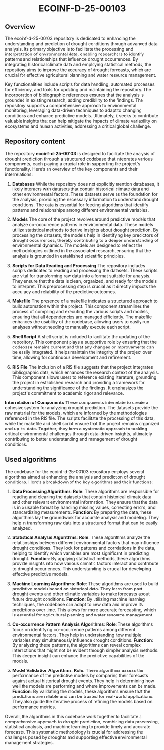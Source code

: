 <p align="center"><h1 align="center">ECOINF-D-25-00103</h1></p>

## Overview

The ecoinf-d-25-00103 repository is dedicated to enhancing the understanding and prediction of drought conditions through advanced data analysis. Its primary objective is to facilitate the processing and interpretation of environmental data, enabling researchers to identify patterns and relationships that influence drought occurrences. By integrating historical climate data and employing statistical methods, the repository aims to improve the accuracy of drought forecasts, which are crucial for effective agricultural planning and water resource management.

Key functionalities include scripts for data handling, automated processes for efficiency, and tools for updating and maintaining the repository. The incorporation of bibliographic references ensures that the analysis is grounded in existing research, adding credibility to the findings. The repository supports a comprehensive approach to environmental monitoring, leveraging data-driven techniques to adapt to changing conditions and enhance predictive models. Ultimately, it seeks to contribute valuable insights that can help mitigate the impacts of climate variability on ecosystems and human activities, addressing a critical global challenge.


## Repository content

The repository **ecoinf-d-25-00103** is designed to facilitate the analysis of drought prediction through a structured codebase that integrates various components, each playing a crucial role in supporting the project's functionality. Here’s an overview of the key components and their interrelations:

1. **Databases**
While the repository does not explicitly mention databases, it likely interacts with datasets that contain historical climate data and other environmental factors. These datasets serve as the foundation for the analysis, providing the necessary information to understand drought conditions. The data is essential for feeding algorithms that identify patterns and relationships among different environmental variables.

2. **Models**
The core of the project revolves around predictive models that analyze co-occurrence patterns in environmental data. These models utilize statistical methods to derive insights about drought prediction. By processing the datasets, the models help in identifying key predictors of drought occurrences, thereby contributing to a deeper understanding of environmental dynamics. The models are designed to reflect the methodologies outlined in the associated research, ensuring that the analysis is grounded in established scientific principles.

3. **Scripts for Data Reading and Processing**
The repository includes scripts dedicated to reading and processing the datasets. These scripts are vital for transforming raw data into a format suitable for analysis. They ensure that the data is clean, organized, and ready for the models to interpret. This preprocessing step is crucial as it directly impacts the accuracy and reliability of the predictive outcomes.

4. **Makefile**
The presence of a makefile indicates a structured approach to build automation within the project. This component streamlines the process of compiling and executing the various scripts and models, ensuring that all dependencies are managed efficiently. The makefile enhances the usability of the codebase, allowing users to easily run analyses without needing to manually execute each script.

5. **Shell Script**
A shell script is included to facilitate the updating of the repository. This component plays a supportive role by ensuring that the codebase remains current and that any changes or improvements can be easily integrated. It helps maintain the integrity of the project over time, allowing for continuous development and refinement.

6. **RIS File**
The inclusion of a RIS file suggests that the project integrates bibliographic data, which enhances the research context of the analysis. This component allows users to reference existing literature, grounding the project in established research and providing a framework for understanding the significance of the findings. It emphasizes the project's commitment to academic rigor and relevance.

**Interrelation of Components**
These components interrelate to create a cohesive system for analyzing drought prediction. The datasets provide the raw material for the models, which are informed by the methodologies referenced in the RIS file. The scripts facilitate the processing of this data, while the makefile and shell script ensure that the project remains organized and up-to-date. Together, they form a systematic approach to tackling critical environmental challenges through data-driven insights, ultimately contributing to better understanding and management of drought conditions.


## Used algorithms

The codebase for the ecoinf-d-25-00103 repository employs several algorithms aimed at enhancing the analysis and prediction of drought conditions. Here’s a breakdown of the key algorithms and their functions:

1. **Data Processing Algorithms**:
**Role**: These algorithms are responsible for reading and cleaning the datasets that contain historical climate data and other relevant environmental information. They ensure that the data is in a usable format by handling missing values, correcting errors, and standardizing measurements.
**Function**: By preparing the data, these algorithms lay the groundwork for accurate analysis and modeling. They help in transforming raw data into a structured format that can be easily analyzed.

2. **Statistical Analysis Algorithms**:
**Role**: These algorithms analyze the relationships between different environmental factors that may influence drought conditions. They look for patterns and correlations in the data, helping to identify which variables are most significant in predicting drought.
**Function**: By applying statistical methods, these algorithms provide insights into how various climatic factors interact and contribute to drought occurrences. This understanding is crucial for developing effective predictive models.

3. **Machine Learning Algorithms**:
**Role**: These algorithms are used to build predictive models based on historical data. They learn from past drought events and other climatic variables to make forecasts about future drought conditions.
**Function**: By utilizing machine learning techniques, the codebase can adapt to new data and improve its predictions over time. This allows for more accurate forecasting, which is essential for agricultural planning and water resource management.

4. **Co-occurrence Pattern Analysis Algorithms**:
**Role**: These algorithms focus on identifying co-occurrence patterns among different environmental factors. They help in understanding how multiple variables may simultaneously influence drought conditions.
**Function**: By analyzing these patterns, the algorithms can reveal complex interactions that might not be evident through simpler analysis methods. This deeper insight can enhance the predictive capabilities of the models.

5. **Model Validation Algorithms**:
**Role**: These algorithms assess the performance of the predictive models by comparing their forecasts against actual historical drought events. They help in determining how well the models are performing and where improvements can be made.
**Function**: By validating the models, these algorithms ensure that the predictions are reliable and can be trusted for real-world applications. They also guide the iterative process of refining the models based on performance metrics.

Overall, the algorithms in this codebase work together to facilitate a comprehensive approach to drought prediction, combining data processing, statistical analysis, and machine learning to provide timely and accurate forecasts. This systematic methodology is crucial for addressing the challenges posed by droughts and supporting effective environmental management strategies.

